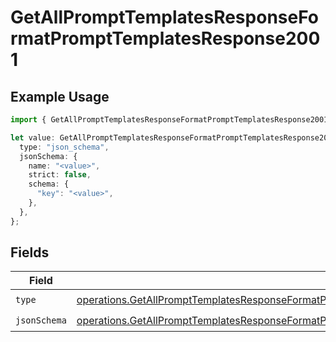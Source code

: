 # GetAllPromptTemplatesResponseFormatPromptTemplatesResponse2001

## Example Usage

```typescript
import { GetAllPromptTemplatesResponseFormatPromptTemplatesResponse2001 } from "orq-poc-typescript-multi-env-version/models/operations";

let value: GetAllPromptTemplatesResponseFormatPromptTemplatesResponse2001 = {
  type: "json_schema",
  jsonSchema: {
    name: "<value>",
    strict: false,
    schema: {
      "key": "<value>",
    },
  },
};
```

## Fields

| Field                                                                                                                                                                                                                                        | Type                                                                                                                                                                                                                                         | Required                                                                                                                                                                                                                                     | Description                                                                                                                                                                                                                                  |
| -------------------------------------------------------------------------------------------------------------------------------------------------------------------------------------------------------------------------------------------- | -------------------------------------------------------------------------------------------------------------------------------------------------------------------------------------------------------------------------------------------- | -------------------------------------------------------------------------------------------------------------------------------------------------------------------------------------------------------------------------------------------- | -------------------------------------------------------------------------------------------------------------------------------------------------------------------------------------------------------------------------------------------- |
| `type`                                                                                                                                                                                                                                       | [operations.GetAllPromptTemplatesResponseFormatPromptTemplatesResponse200ApplicationJSONResponseBodyItemsType](../../models/operations/getallprompttemplatesresponseformatprompttemplatesresponse200applicationjsonresponsebodyitemstype.md) | :heavy_check_mark:                                                                                                                                                                                                                           | N/A                                                                                                                                                                                                                                          |
| `jsonSchema`                                                                                                                                                                                                                                 | [operations.GetAllPromptTemplatesResponseFormatPromptTemplatesResponse200JsonSchema](../../models/operations/getallprompttemplatesresponseformatprompttemplatesresponse200jsonschema.md)                                                     | :heavy_check_mark:                                                                                                                                                                                                                           | N/A                                                                                                                                                                                                                                          |